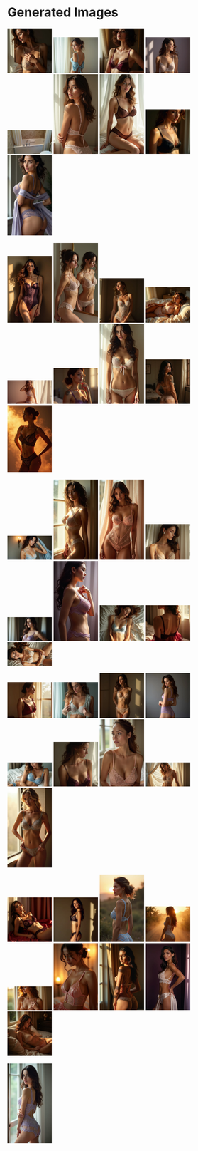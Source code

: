 # Generated Images



<img src="2025_06_28_01.webp" width="100"/> <img src="2025_06_28_02.webp" width="100"/> <img src="2025_06_28_03.webp" width="100"/> <img src="2025_06_28_04.webp" width="100"/> <img src="2025_06_28_05.webp" width="100"/> <img src="2025_06_28_06.webp" width="100"/> <img src="2025_06_28_07.webp" width="100"/> <img src="2025_06_28_08.webp" width="100"/> <img src="2025_06_28_09.webp" width="100"/>

<img src="2025_06_28_10.webp" width="100"/> <img src="2025_06_28_11.webp" width="100"/> <img src="2025_06_28_12.webp" width="100"/> <img src="2025_06_28_13.webp" width="100"/> <img src="2025_06_28_14.webp" width="100"/> <img src="2025_06_28_15.webp" width="100"/> <img src="2025_06_28_16.webp" width="100"/> <img src="2025_06_28_17.webp" width="100"/> <img src="2025_06_28_18.webp" width="100"/>

<img src="2025_06_28_19.webp" width="100"/> <img src="2025_06_28_20.webp" width="100"/> <img src="2025_06_28_21.webp" width="100"/> <img src="2025_06_28_22.webp" width="100"/> <img src="2025_06_28_23.webp" width="100"/> <img src="2025_06_28_24.webp" width="100"/> <img src="2025_06_28_25.webp" width="100"/> <img src="2025_06_28_26.webp" width="100"/> <img src="2025_06_28_27.webp" width="100"/>

<img src="2025_06_28_28.webp" width="100"/> <img src="2025_06_28_29.webp" width="100"/> <img src="2025_06_28_30.webp" width="100"/> <img src="2025_06_28_31.webp" width="100"/> <img src="2025_06_28_32.webp" width="100"/> <img src="2025_06_28_33.webp" width="100"/> <img src="2025_06_28_34.webp" width="100"/> <img src="2025_06_28_35.webp" width="100"/> <img src="2025_06_28_36.webp" width="100"/>

<img src="2025_06_28_37.webp" width="100"/> <img src="2025_06_28_38.webp" width="100"/> <img src="2025_06_28_39.webp" width="100"/> <img src="2025_06_28_40.webp" width="100"/> <img src="2025_06_28_41.webp" width="100"/> <img src="2025_06_28_42.webp" width="100"/> <img src="2025_06_28_43.webp" width="100"/> <img src="2025_06_28_44.webp" width="100"/> <img src="2025_06_28_45.webp" width="100"/>

<img src="2025_06_28_46.webp" width="100"/>